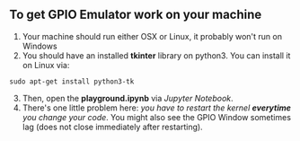 ## To get GPIO Emulator work on your machine
1. Your machine should run either OSX or Linux, it probably won't run on Windows
2. You should have an installed **tkinter** library on python3. You can install it on Linux via:
```
sudo apt-get install python3-tk
```
3. Then, open the **playground.ipynb** via *Jupyter Notebook*.
4. There's one little problem here: *you have to restart the kernel **everytime** you change your code*. You might also see the
   GPIO Window sometimes lag (does not close immediately after restarting).
